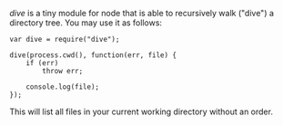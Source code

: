 _dive_ is a tiny module for node that is able to recursively walk ("dive") a
directory tree. You may use it as follows:

	var dive = require("dive");

	dive(process.cwd(), function(err, file) {
		if (err)
			throw err;

		console.log(file);
	});

This will list all files in your current working directory without an order.
